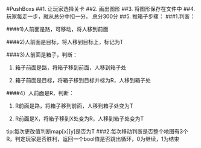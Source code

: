 #PushBoxs
##1. 让玩家选择关卡
##2. 画出图形
##3. 将图形保存在文件中
##4. 玩家每走一步，就从总分中扣一分， 总分300分
##5. 推箱子步骤：
###1.判断：

####1)人前面是路，可移动，将人移到前面

####2)人前面是目标，将人移到目标上，标记为T

####3)人前面是箱子，判断：

1. 箱子前面是路，将箱子移到前面，人移到箱子处

2. 箱子前面是目标，将箱子移到目标并标为R，人移到箱子处

####4）人前面是R，判断：

1. R前面是路，将箱子移到前面，人移到箱子处变为T

2. R前面是X，将箱子移到X处变为R，人移到箱子处变为T

tip:每次更改值判断map[x][y]是否为T
###2.每次移动判断是否整个地图有3个R，判定玩家是否胜利，返回一个bool值是否跳出循环，0为继续，1为结束